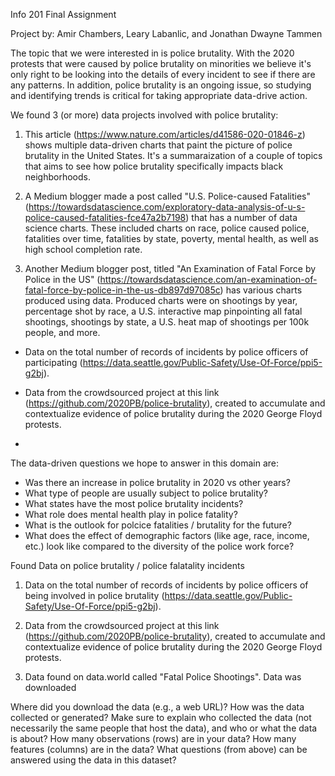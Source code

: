 Info 201 Final Assignment

Project by: Amir Chambers, Leary Labanlic, and Jonathan Dwayne Tammen

The topic that we were interested in is police brutality. With the 2020 protests that were caused by police brutality on minorities we believe it's only right to be looking into the details of every incident to see if there are any patterns. In addition, police brutality is an ongoing issue, so studying and identifying trends is critical for taking appropriate data-drive action.

We found 3 (or more) data projects involved with police brutality:

1. This article (https://www.nature.com/articles/d41586-020-01846-z) shows multiple data-driven charts that paint the picture of police brutality in the United States. It's a summaraization of a couple of topics that aims to see how police brutality specifically impacts black neighborhoods. 

2. A Medium blogger made a post called "U.S. Police-caused Fatalities" (https://towardsdatascience.com/exploratory-data-analysis-of-u-s-police-caused-fatalities-fce47a2b7198) that has a number of data science charts. These included charts on race, police caused police, fatalities over time, fatalities by state, poverty, mental health, as well as high school completion rate. 

3. Another Medium blogger post, titled "An Examination of Fatal Force by Police in the US" (https://towardsdatascience.com/an-examination-of-fatal-force-by-police-in-the-us-db897d97085c) has various charts produced using data. Produced charts were on shootings by year, percentage shot by race, a U.S. interactive map pinpointing all fatal shootings, shootings by state, a U.S. heat map of shootings per 100k people, and more. 

 - Data on the total number of records of incidents by police officers of participating (https://data.seattle.gov/Public-Safety/Use-Of-Force/ppi5-g2bj).
 - Data from the crowdsourced project at this link (https://github.com/2020PB/police-brutality), created to accumulate and contextualize evidence of police brutality during the 2020 George Floyd protests.
 
 - 

 The data-driven questions we hope to answer in this domain are:
  - Was there an increase in police brutality in 2020 vs other years?
  - What type of people are usually subject to police brutality? 
  - What states have the most police brutality incidents?  
  - What role does mental health play in police fatality? 
  - What is the outlook for polcice fatalities / brutality for the future? 
  - What does the effect of demographic factors (like age, race, income, etc.) look like compared     to the diversity of the police work force?  
  
  Found Data on police brutality / police falatality incidents
  
   1. Data on the total number of records of incidents by police officers of being involved in police brutality (https://data.seattle.gov/Public-Safety/Use-Of-Force/ppi5-g2bj).
   
   2. Data from the crowdsourced project at this link (https://github.com/2020PB/police-brutality), created to accumulate and contextualize evidence of police brutality during the 2020 George Floyd protests.
   
   3. Data found on data.world called "Fatal Police Shootings". Data was downloaded 
   
   
   Where did you download the data (e.g., a web URL)?
How was the data collected or generated? Make sure to explain who collected the data (not necessarily the same people that host the data), and who or what the data is about?
How many observations (rows) are in your data?
How many features (columns) are in the data?
What questions (from above) can be answered using the data in this dataset?

